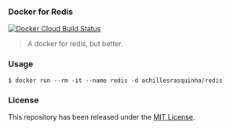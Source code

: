 ### Docker for Redis

[![Docker Cloud Build Status](https://img.shields.io/docker/cloud/build/achillesrasquinha/redis.svg)](https://hub.docker.com/r/achillesrasquinha/redis)

> A docker for redis, but better.

### Usage

```shell
$ docker run --rm -it --name redis -d achillesrasquinha/redis
```

### License

This repository has been released under the [MIT License](LICENSE).